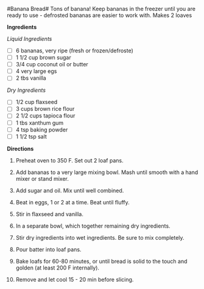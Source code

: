 #Banana Bread#
Tons of banana! Keep bananas in the freezer until you are ready to use - defrosted bananas are easier to work with. Makes 2 loaves

**Ingredients**

*Liquid Ingredients*
- [ ] 6 bananas, very ripe (fresh or frozen/defroste)
- [ ] 1 1/2 cup brown sugar
- [ ] 3/4 cup coconut oil or butter
- [ ] 4 very large egs
- [ ] 2 tbs vanilla

*Dry Ingredients*
- [ ] 1/2 cup flaxseed
- [ ] 3 cups brown rice flour
- [ ] 2 1/2 cups tapioca flour
- [ ] 1 tbs xanthum gum
- [ ] 4 tsp baking powder
- [ ] 1 1/2 tsp salt

**Directions**

1. Preheat oven to 350 F. Set out 2 loaf pans.

2. Add bananas to a very large mixing bowl. Mash until smooth with a hand mixer or stand mixer. 

3. Add sugar and oil. Mix until well combined.

4. Beat in eggs, 1 or 2 at a time. Beat until fluffy.

5. Stir in flaxseed and vanilla.

6. In a separate bowl, which together remaining dry ingredients.

7. Stir dry ingredients into wet ingredients. Be sure to mix completely.

8. Pour batter into loaf pans. 

10. Bake loafs for 60-80 minutes, or until bread is solid to the touch and golden (at least 200 F internally).

11. Remove and let cool 15 - 20 min before slicing. 
